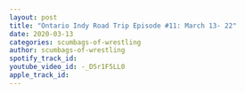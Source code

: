 ```yaml
---
layout: post
title: "Ontario Indy Road Trip Episode #11: March 13- 22"
date: 2020-03-13
categories: scumbags-of-wrestling
author: scumbags-of-wrestling
spotify_track_id: 
youtube_video_id: -_D5r1F5LL0
apple_track_id: 
---
```

